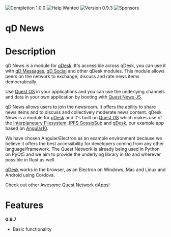 ![Completion 1.0.0](https://img.shields.io/badge/completion%20v1.0.0-0%25-red) ![Help Wanted](https://img.shields.io/badge/%20-help--wanted-%23159818) ![Version 0.9.3](https://img.shields.io/badge/version-v0.9.7-blue) ![Sponsors](https://img.shields.io/badge/sponsors-0-red)

# qD News

# Description

qD News is a module for [qDesk](https://qDesk.org). It's accessible across qDesk, you can use it with [qD Messages](qd-messages-ts), [qD Social](qd-social-ts) and other qDesk modules. This module allows peers on the network to exchange, discuss and rate news items democratically.

Use [Quest OS](quest-os-js) in your applications and you can use the underlying channels and data in your own application by booting with [Quest News JS](quest-news-js).

qD News allows users to join the newsroom. It offers the ability to share news items and to discuss and collectively moderate news content. qDesk News is a module for [qDesk](qDesk) and it's built on [Quest OS](quest-os-js) which makes use of the [Interplanetary Filesystem](https://ipfs.io), [IPFS GossipSub](https://blog.ipfs.io/2020-05-20-gossipsub-v1.1/) and [qDesk](qDesk), our example app based on [Angular10](https://angular.io/).

We have chosen Angular/Electron as an example environment because we believe it offers the best accessibility for developers coming from any other language/framework. The Quest Network is already being used in Python on PyQt5 and we aim to provide the underlying library in Go and wherever possible in Rust as well.

[qDesk](qDesk) works in the browser, as an Electron on Windows, Mac and Linux and Android using Cordova.

Check out other [Awesome Quest Network dApps](https://github.com/QuestNetwork/awesome/blob/master/README.md)!

# Features

**0.9.7**
- Basic functionality

